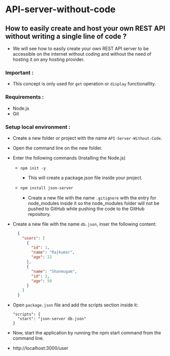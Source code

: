 # API-server-without-code

## How to easily create and host your own REST API without writing a single line of code ?
- We will see how to easily create your own REST API server to be accessible on the internet without coding and without the need of hosting it on any hosting provider.

### Important :
- This concept is only used for `get` operation or `display` functionallity.

### Requirements :
- Node.js
- Git

### Setup local environment :
- Create a new folder or project with the name `API-Server-Without-Code`.
- Open the command line on the new folder.
- Enter the following commands (Installing the Node.js)
  - ```shell
    npm init -y
    ```
      - This will create a package.json file inside your project.
        
  - ```sh
    npm install json-server
    ```
      - Create a new file with the name `.gitignore` with the entry for node_modules inside it so the node_modules folder will not be pushed to GitHub while pushing the code to the GitHub repository.
    
- Create a new file with the name `db.json`, inser the following content:
  ```json
    {
      "users": [
        {
          "id": 1,
          "name": "Rajkumar",
          "age": 22
        },
        {
          "name": "Shanmugam",
          "id": 2,
          "age": 50
        }
      ]
    }
  ```
  
- Open `package.json` file and add the scripts section inside it:
  ```
  "scripts": {
    "start": "json-server db.json"
  }
  ```

- Now, start the application by running the npm start command from the command line.
- http://localhost:3000/user
